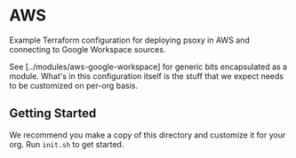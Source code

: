 # AWS


Example Terraform configuration for deploying psoxy in AWS and connecting to Google Workspace sources.

See [../modules/aws-google-workspace] for generic bits encapsulated as a module.  What's in this
configuration itself is the stuff that we expect needs to be customized on per-org basis.

## Getting Started

We recommend you make a copy of this directory and customize it for your org. Run `init.sh` to get
started.

